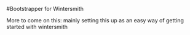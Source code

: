 #Bootstrapper for Wintersmith

More to come on this: mainly setting this up as an easy way of getting started with wintersmith